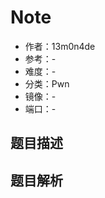 # Note

- 作者：13m0n4de
- 参考：-
- 难度：-
- 分类：Pwn
- 镜像：-
- 端口：-

## 题目描述

<description>

## 题目解析

<analysis>
